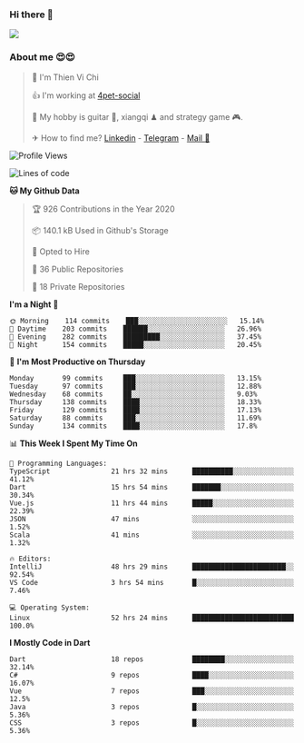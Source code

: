 ### Hi there 👋
![](https://media1.tenor.com/images/9aa4aee77151757a310fcdb4b8fd2a0a/tenor.gif?itemid=12671405)

### About me 😍😍

> 🙎 I'm Thien Vi Chi
> 
> 👍 I'm working at [4pet-social](https://github.com/4pet-social)
>
> 🥞 My hobby is guitar 🎸, xiangqi ♟ and strategy game 🎮.
> 
> ✈ How to find me? [Linkedin](https://www.linkedin.com/in/tvc12/) - [Telegram](https://t.me/yeutham212) - [Mail 📧](mailto:meomeocf98@gmail.com)
> 

<!--START_SECTION:waka-->
![Profile Views](http://img.shields.io/badge/Profile%20Views-4-blue)

![Lines of code](https://img.shields.io/badge/From%20Hello%20World%20I%27ve%20Written-4.6%20million%20lines%20of%20code-blue)

**🐱 My Github Data** 

> 🏆 926 Contributions in the Year 2020
 > 
> 📦 140.1 kB Used in Github's Storage 
 > 
> 💼 Opted to Hire
 > 
> 📜 36 Public Repositories
 > 
> 🔑 18 Private Repositories 

**I'm a Night 🦉** 

```text
🌞 Morning    114 commits    ███░░░░░░░░░░░░░░░░░░░░░░   15.14% 
🌆 Daytime    203 commits    ██████░░░░░░░░░░░░░░░░░░░   26.96% 
🌃 Evening    282 commits    █████████░░░░░░░░░░░░░░░░   37.45% 
🌙 Night      154 commits    █████░░░░░░░░░░░░░░░░░░░░   20.45%

```
📅 **I'm Most Productive on Thursday** 

```text
Monday       99 commits     ███░░░░░░░░░░░░░░░░░░░░░░   13.15% 
Tuesday      97 commits     ███░░░░░░░░░░░░░░░░░░░░░░   12.88% 
Wednesday    68 commits     ██░░░░░░░░░░░░░░░░░░░░░░░   9.03% 
Thursday     138 commits    ████░░░░░░░░░░░░░░░░░░░░░   18.33% 
Friday       129 commits    ████░░░░░░░░░░░░░░░░░░░░░   17.13% 
Saturday     88 commits     ███░░░░░░░░░░░░░░░░░░░░░░   11.69% 
Sunday       134 commits    ████░░░░░░░░░░░░░░░░░░░░░   17.8%

```


📊 **This Week I Spent My Time On** 

```text
💬 Programming Languages: 
TypeScript               21 hrs 32 mins      ██████████░░░░░░░░░░░░░░░   41.12% 
Dart                     15 hrs 54 mins      ███████░░░░░░░░░░░░░░░░░░   30.34% 
Vue.js                   11 hrs 44 mins      █████░░░░░░░░░░░░░░░░░░░░   22.39% 
JSON                     47 mins             ░░░░░░░░░░░░░░░░░░░░░░░░░   1.52% 
Scala                    41 mins             ░░░░░░░░░░░░░░░░░░░░░░░░░   1.32%

🔥 Editors: 
IntelliJ                 48 hrs 29 mins      ███████████████████████░░   92.54% 
VS Code                  3 hrs 54 mins       █░░░░░░░░░░░░░░░░░░░░░░░░   7.46%

💻 Operating System: 
Linux                    52 hrs 24 mins      █████████████████████████   100.0%

```

**I Mostly Code in Dart** 

```text
Dart                     18 repos            ████████░░░░░░░░░░░░░░░░░   32.14% 
C#                       9 repos             ████░░░░░░░░░░░░░░░░░░░░░   16.07% 
Vue                      7 repos             ███░░░░░░░░░░░░░░░░░░░░░░   12.5% 
Java                     3 repos             █░░░░░░░░░░░░░░░░░░░░░░░░   5.36% 
CSS                      3 repos             █░░░░░░░░░░░░░░░░░░░░░░░░   5.36%

```



<!--END_SECTION:waka-->
